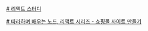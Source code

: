 [# 리액트 스터디](https://www.notion.so/React-2023-3950e9017a854ce7939af6e9f15bde37)


[# 따라하며 배우는 노드, 리액트 시리즈 - 쇼핑몰 사이트 만들기](https://www.inflearn.com/course/%EB%94%B0%EB%9D%BC%ED%95%98%EB%A9%B0-%EB%B0%B0%EC%9A%B0%EB%8A%94-%EB%85%B8%EB%93%9C-%EB%A6%AC%EC%95%A1%ED%8A%B8-%EC%87%BC%ED%95%91%EB%AA%B0/dashboard)

